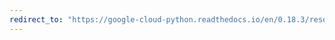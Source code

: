 ```yaml
---
redirect_to: "https://google-cloud-python.readthedocs.io/en/0.18.3/resource-manager-client.html"
---
```

